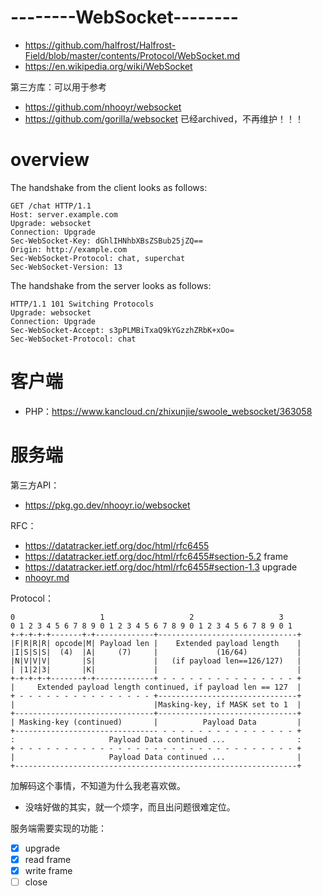 # --------WebSocket--------

- https://github.com/halfrost/Halfrost-Field/blob/master/contents/Protocol/WebSocket.md
- https://en.wikipedia.org/wiki/WebSocket

第三方库：可以用于参考

- https://github.com/nhooyr/websocket
- https://github.com/gorilla/websocket 已经archived，不再维护！！！

# overview

The handshake from the client looks as follows:

~~~
GET /chat HTTP/1.1
Host: server.example.com
Upgrade: websocket
Connection: Upgrade
Sec-WebSocket-Key: dGhlIHNhbXBsZSBub25jZQ==
Origin: http://example.com
Sec-WebSocket-Protocol: chat, superchat
Sec-WebSocket-Version: 13
~~~

 The handshake from the server looks as follows:

~~~
HTTP/1.1 101 Switching Protocols
Upgrade: websocket
Connection: Upgrade
Sec-WebSocket-Accept: s3pPLMBiTxaQ9kYGzzhZRbK+xOo=
Sec-WebSocket-Protocol: chat
~~~

# 客户端

- PHP：https://www.kancloud.cn/zhixunjie/swoole_websocket/363058

# 服务端

第三方API：

- https://pkg.go.dev/nhooyr.io/websocket

RFC：

- https://datatracker.ietf.org/doc/html/rfc6455
- https://datatracker.ietf.org/doc/html/rfc6455#section-5.2 frame
- https://datatracker.ietf.org/doc/html/rfc6455#section-1.3 upgrade
- [nhooyr.md](research/nhooyr.md)

Protocol：

~~~shell
0                   1                   2                   3
0 1 2 3 4 5 6 7 8 9 0 1 2 3 4 5 6 7 8 9 0 1 2 3 4 5 6 7 8 9 0 1
+-+-+-+-+-------+-+-------------+-------------------------------+
|F|R|R|R| opcode|M| Payload len |    Extended payload length    |
|I|S|S|S|  (4)  |A|     (7)     |             (16/64)           |
|N|V|V|V|       |S|             |   (if payload len==126/127)   |
| |1|2|3|       |K|             |                               |
+-+-+-+-+-------+-+-------------+ - - - - - - - - - - - - - - - +
|     Extended payload length continued, if payload len == 127  |
+ - - - - - - - - - - - - - - - +-------------------------------+
|                               |Masking-key, if MASK set to 1  |
+-------------------------------+-------------------------------+
| Masking-key (continued)       |          Payload Data         |
+-------------------------------- - - - - - - - - - - - - - - - +
:                     Payload Data continued ...                :
+ - - - - - - - - - - - - - - - - - - - - - - - - - - - - - - - +
|                     Payload Data continued ...                |
+---------------------------------------------------------------+
~~~

加解码这个事情，不知道为什么我老喜欢做。

- 没啥好做的其实，就一个烦字，而且出问题很难定位。

服务端需要实现的功能：
- [x] upgrade
- [x] read frame
- [x] write frame
- [ ] close
